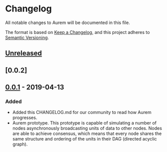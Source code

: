 # Changelog

All notable changes to Aurem will be documented in this file.

The format is based on [Keep a Changelog](https://keepachangelog.com/en/1.0.0/),
and this project adheres to [Semantic Versioning](https://semver.org/spec/v2.0.0.html).

## [Unreleased]

## [0.0.2]

## [0.0.1] - 2019-04-13

### Added

- Added this CHANGELOG.md for our community to read how Aurem progresses.
- Aurem prototype. This prototype is capable of simulating a number of nodes
  asynchronously broadcasting units of data to other nodes. Nodes are able to
  achieve consensus, which means that every node shares the same structure and
  ordering of the units in their DAG (directed acyclic graph).

[unreleased]: https://github.com/Discreet/aurem/compare/v0.0.1...HEAD
[0.0.1]: https://github.com/Discreet/aurem/releases/tag/v0.0.1
